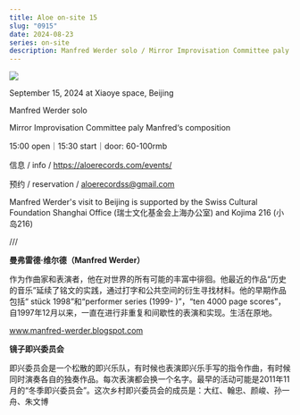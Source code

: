 ```yaml
---
title: Aloe on-site 15
slug: "0915"
date: 2024-08-23
series: on-site
description: Manfred Werder solo / Mirror Improvisation Committee paly Manfred‘s composition
---
```

![](/images/uploads/on-site-15.jpg)

September 15, 2024 at Xiaoye space, Beijing

Manfred Werder solo

Mirror Improvisation Committee paly Manfred‘s composition

15:00 open｜15:30 start｜door: 60-100rmb

信息 / info / https://aloerecords.com/events/

预约 / reservation / aloerecordss@gmail.com

Manfred Werder's visit to Beijing is supported by the Swiss Cultural Foundation Shanghai Office (瑞士文化基金会上海办公室) and Kojima 216 (小岛216)

///

**曼弗雷德·维尔德（Manfred Werder）**

作为作曲家和表演者，他在对世界的所有可能的丰富中徘徊。他最近的作品“历史的音乐”延续了铭文的实践，通过打字和公共空间的衍生寻找材料。他的早期作品包括“ stück 1998”和“performer series (1999- )”，“ten 4000 page scores”，自1997年12月以来，一直在进行非重复和间歇性的表演和实现。生活在原地。

www.manfred-werder.blogspot.com

**镜子即兴委员会**

即兴委员会是一个松散的即兴乐队，有时候也表演即兴乐手写的指令作曲，有时候同时演奏各自的独奏作品。每次表演都会换一个名字。最早的活动可能是2011年11月的“冬季即兴委员会”。这次乡村即兴委员会的成员是：大红、翰忠、颜峻、孙一舟、朱文博
